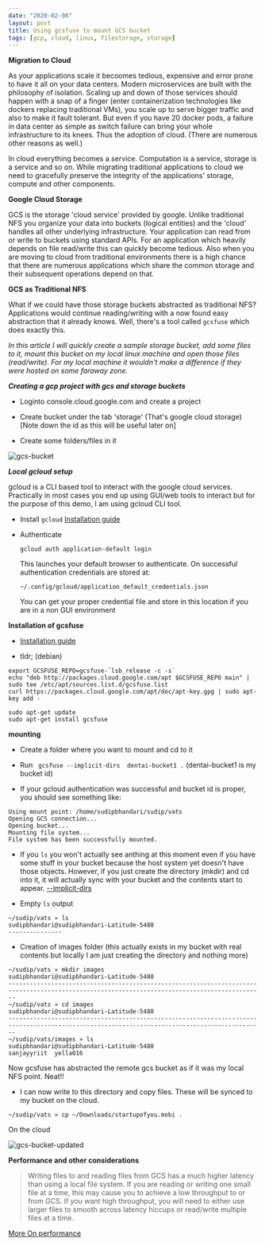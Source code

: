 ```yaml
---
date: "2020-02-06"
layout: post
title: Using gcsfuse to mount GCS bucket
tags: [gcp, cloud, linux, filestorage, storage]
---
```



**Migration to Cloud**

As your applications scale it becoomes tedious, expensive and error prone to have it all on your data centers. Modern microservices are built with the philosophy of isolation. Scaling up and down of those services should happen with a snap of a finger (enter containerization technologies like dockers replacing traditional VMs), you scale up to serve bigger traffic and also to make it fault tolerant. But even if you have 20 docker pods, a  failure in data center as simple as switch failure can bring your whole infrastructure to its knees. Thus the adoption of cloud. (There are numerous other reasons as well.)

In cloud everything becomes a service.  Computation is a service, storage is a service and so on. While migrating traditional applications to cloud we need to gracefully preserve the integrity of the applications' storage, compute and other components.

**Google Cloud Storage**

GCS is the storage 'cloud service' provided by google. Unlike traditional NFS you organize your data into buckets (logical entities) and the 'cloud' handles all other underlying infrastructure. Your application can read from or write to buckets using standard APIs. For an application which heavily depends on file read/write this can quickly become tedious. Also when you are moving to cloud from traditional environments there is a high chance that there are numerous applications which share the common storage and their subsequent operations depend on that.


**GCS as Traditional NFS**

What if we could have those storage buckets abstracted as traditional NFS? Applications would continue reading/writing with a now found easy abstraction that it already knows. Well, there's a tool called ```gcsfuse``` which does exactly this.

*In this article I will quickly create a sample storage bucket, add some files to it, mount this bucket on my local linux machine and open those files (read/write). For my local machine it wouldn't make a difference if they were hosted on some faraway zone.*


***Creating a gcp project with gcs and storage buckets***

- Loginto console.cloud.google.com and create a project

- Create bucket under the tab 'storage' (That's google cloud storage) [Note down the id as this will be useful later on]

- Create some folders/files in it

![gcs-bucket](https://sudipbhandari126.github.io/resources/gcs-bucket.png "gcs-bucket")



***Local gcloud setup***

gcloud is a CLI based tool to interact with the google cloud services. Practically in most cases you end up using GUI/web tools to interact but for the purpose of this demo, I am using gcloud CLI tool.

- Install ```gcloud```  [Installation guide](https://cloud.google.com/sdk/install)

- Authenticate 
	
	```gcloud auth application-default login```

	This launches your default browser to authenticate. On successful authentication credentials are stored at:

	```~/.config/gcloud/application_default_credentials.json```

	You can get your proper credential file and store in this location if you are in a non GUI environment


****Installation of gcsfuse****

- [Installation guide](https://github.com/GoogleCloudPlatform/gcsfuse/blob/master/docs/installing.md)

- tldr; (debian)

```
export GCSFUSE_REPO=gcsfuse-`lsb_release -c -s`
echo "deb http://packages.cloud.google.com/apt $GCSFUSE_REPO main" | sudo tee /etc/apt/sources.list.d/gcsfuse.list
curl https://packages.cloud.google.com/apt/doc/apt-key.gpg | sudo apt-key add -

sudo apt-get update
sudo apt-get install gcsfuse
```

****mounting****

- Create a folder where you want to mount and cd to it

- Run ``` gcsfuse --implicit-dirs  dentai-bucket1 .``` (dentai-bucket1 is my bucket id)

- If your gcloud authentication was successful and bucket id is proper, you should see something like:

```
Using mount point: /home/sudipbhandari/sudip/vats
Opening GCS connection...
Opening bucket...
Mounting file system...
File system has been successfully mounted.
```

- If you ```ls``` you won't actually see anthing at this moment even if you have some stuff in your bucket because the host system yet doesn't have those objects. However, if you just create the directory (mkdir) and cd into it, it will actually sync with your bucket and the contents start to appear. [--implicit-dirs](https://github.com/GoogleCloudPlatform/gcsfuse/blob/master/docs/semantics.md)


- Empty ```ls``` output

```
~/sudip/vats » ls                                                                                   sudipbhandari@sudipbhandari-Latitude-5480
---------------
```

- Creation of images folder (this actually exists in my bucket with real contents but locally I am just creating the directory and nothing more)

```
~/sudip/vats » mkdir images                                                                         sudipbhandari@sudipbhandari-Latitude-5480
----------------------------------------------------------------------------------------------------------------------------------------------
~/sudip/vats » cd images                                                                            sudipbhandari@sudipbhandari-Latitude-5480
----------------------------------------------------------------------------------------------------------------------------------------------
~/sudip/vats/images » ls                                                                            sudipbhandari@sudipbhandari-Latitude-5480
sanjayyriit  yella016

```

Now gcsfuse has abstracted the remote gcs bucket as if it was my local NFS point. Neat!!

- I can now write to this directory and copy files. These will be synced to my bucket on the cloud.

```
~/sudip/vats » cp ~/Downloads/startupofyou.mobi .
```

On the cloud

![gcs-bucket-updated](https://sudipbhandari126.github.io/resources/gcs-bucket-updated.png "gcs-bucket-updated")


**Performance and other considerations**

> Writing files to and reading files from GCS has a much higher latency than using a local file system. If you are reading or writing one small file at a time, this may cause you to achieve a low throughput to or from GCS. If you want high throughput, you will need to either use larger files to smooth across latency hiccups or read/write multiple files at a time.

[More On performance](https://github.com/GoogleCloudPlatform/gcsfuse/#performance)
